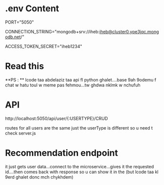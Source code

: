 # .env Content
PORT="5050"

CONNECTION_STRING="mongodb+srv://iheb:iheb@cluster0.ype3jqc.mongodb.net/"

ACCESS_TOKEN_SECRET="iheb1234"


# Read this
**PS : ** lcode taa abdelaziz taa api fl python ghalet....base 9ah 9odemu f chat w hatu toul w meme pas fehmou...tw ghdwa nklmk w nchufuh


# API
http://localhost:5050/api/user/{:USERTYPE}/CRUD 

routes for all users are the same just the userType is different so u need t check server.js

# Recommendation endpoint 
it just gets user data...connect to the microservice...gives it the requested id....then comes back with response so u can show it in the
(but lcode taa kl 9erd ghalet donc mch chykhdem)
